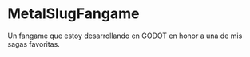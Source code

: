 # MetalSlugFangame
Un fangame que estoy desarrollando en GODOT en honor a una de mis sagas favoritas.
